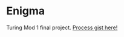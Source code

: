 # Enigma
Turing Mod 1 final project.
[Process gist here!](https://gist.github.com/gabichuelas/5f25b5f6919d041ada786aba798c5edb)
